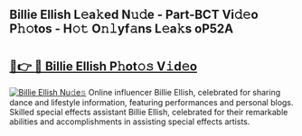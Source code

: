 ## Billie Ellish L𝚎a𝚔ed N𝚞𝚍e - Part-BCT Vi𝚍𝚎o P𝚑𝚘tos - H𝚘𝚝 O𝚗𝚕yf𝚊ns L𝚎a𝚔s oP52A

# <h2><a href="http://kf0o9eh.oniu.top/?m=Billie+Ellish">🔗👉 🔴 Billie Ellish P𝚑ot𝚘𝚜 V𝚒d𝚎o</a></h2>

[![Billie Ellish Nu𝚍e𝚜](https://i.imgur.com/0qMVB7G.gif)](http://kf0o9eh.oniu.top/?m=Billie+Ellish)
Online influencer Billie Ellish, celebrated for sharing dance and lifestyle information, featuring performances and personal blogs. Skilled special effects assistant Billie Ellish, celebrated for their remarkable abilities and accomplishments in assisting special effects artists.  
